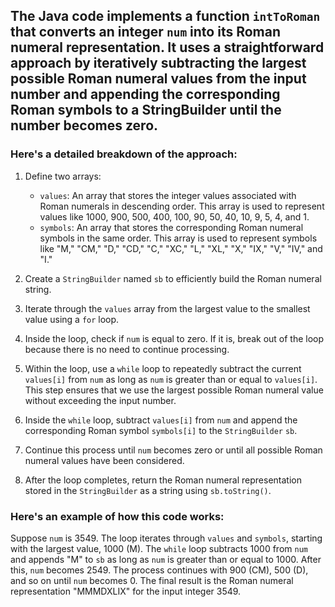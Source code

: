 ## ​The Java code implements a function `intToRoman` that converts an integer `num` into its Roman numeral representation. It uses a straightforward approach by iteratively subtracting the largest possible Roman numeral values from the input number and appending the corresponding Roman symbols to a StringBuilder until the number becomes zero. 

### Here's a detailed breakdown of the approach:

1. Define two arrays:
   - `values`: An array that stores the integer values associated with Roman numerals in descending order. This array is used to represent values like 1000, 900, 500, 400, 100, 90, 50, 40, 10, 9, 5, 4, and 1.
   - `symbols`: An array that stores the corresponding Roman numeral symbols in the same order. This array is used to represent symbols like "M," "CM," "D," "CD," "C," "XC," "L," "XL," "X," "IX," "V," "IV," and "I."

2. Create a `StringBuilder` named `sb` to efficiently build the Roman numeral string.

3. Iterate through the `values` array from the largest value to the smallest value using a `for` loop.

4. Inside the loop, check if `num` is equal to zero. If it is, break out of the loop because there is no need to continue processing.

5. Within the loop, use a `while` loop to repeatedly subtract the current `values[i]` from `num` as long as `num` is greater than or equal to `values[i]`. This step ensures that we use the largest possible Roman numeral value without exceeding the input number.

6. Inside the `while` loop, subtract `values[i]` from `num` and append the corresponding Roman symbol `symbols[i]` to the `StringBuilder` `sb`.

7. Continue this process until `num` becomes zero or until all possible Roman numeral values have been considered.

8. After the loop completes, return the Roman numeral representation stored in the `StringBuilder` as a string using `sb.toString()`.

### Here's an example of how this code works:

Suppose `num` is 3549. The loop iterates through `values` and `symbols`, starting with the largest value, 1000 (M). The `while` loop subtracts 1000 from `num` and appends "M" to `sb` as long as `num` is greater than or equal to 1000. After this, `num` becomes 2549. The process continues with 900 (CM), 500 (D), and so on until `num` becomes 0. The final result is the Roman numeral representation "MMMDXLIX" for the input integer 3549.
